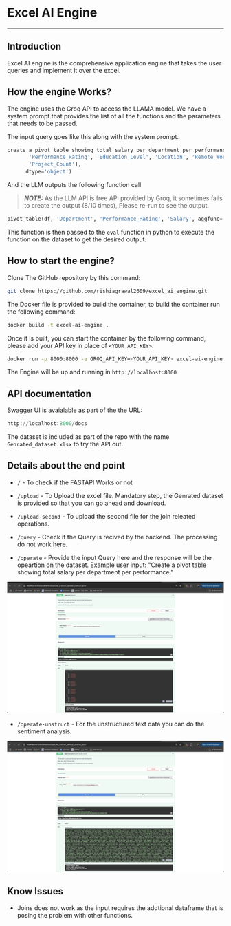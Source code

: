 # Excel AI Engine

---

## Introduction

Excel AI engine is the comprehensive application engine that takes the user queries and implement it over the excel.

## How the engine Works?

The engine uses the Groq API to access the LLAMA model. We have a system prompt that provides the list of all the functions and the parameters that needs to be passed.

The input query goes like this along with the system prompt.

```python
create a pivot table showing total salary per department per performance Available Columns: Index(['ID', 'Age', 'Salary', 'Department', 'Experience_Years',
       'Performance_Rating', 'Education_Level', 'Location', 'Remote_Work',
       'Project_Count'],
      dtype='object')
```

And the LLM outputs the following function call

> **_NOTE:_**  As the LLM API is free API provided by Groq, it sometimes fails to create the output (8/10 times), Please re-run to see the output.

```python
pivot_table(df, 'Department', 'Performance_Rating', 'Salary', aggfunc='sum')
```

This function is then passed to the `eval` function in python to execute the function on the dataset to get the desired output.

## How to start the engine?

Clone The GitHub repository by this command:

```bash
git clone https://github.com/rishiagrawal2609/excel_ai_engine.git
```


The Docker file is provided to build the container, to build the container run the following command:

```bash
docker build -t excel-ai-engine .
```

Once it is built, you can start the container by the following command, please add your API key in place of `<YOUR_API_KEY>`.

```bash
docker run -p 8000:8000 -e GROQ_API_KEY=<YOUR_API_KEY> excel-ai-engine
```

The Engine will be up and running in `http://localhost:8000`


## API documentation

Swagger UI is avaialable as part of the the URL:

```python
http://localhost:8000/docs
```

The dataset is included as part of the repo with the name `Genrated_dataset.xlsx` to try the API out.

## Details about the end point

- `/` - To check if the FASTAPI Works or not

- `/upload` - To Upload the excel file. Mandatory step, the Genrated dataset is provided so that you can go ahead and download.

- `/upload-second` - To upload the second file for the join releated operations.

- `/query` - Check if the Query is recived by the backend. The processing do not work here.

- `/operate` - Provide the input Query here and the response will be the opeartion on the dataset.
Example user input: "Create a pivot table showing total salary per department per performance."

![operate](./img/operate.png)

- `/operate-unstruct` - For the unstructured text data you can do the sentiment analysis.

![operate-unstruct](./img/operate-unstruct.png)

## Know Issues

- Joins does not work as the input requires the addtional dataframe that is posing the problem with other functions.
